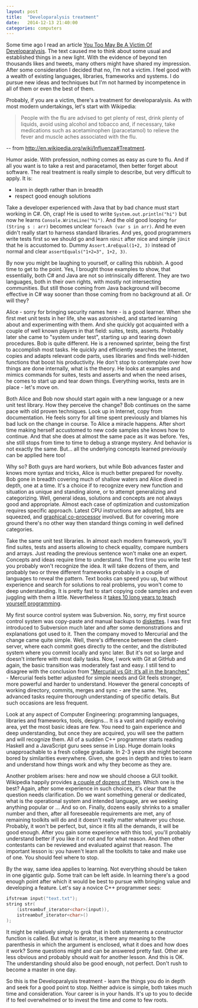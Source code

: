 ```yaml
---
layout: post
title:  "Developaralysis treatment"
date:   2014-12-13 21:40:00
categories: computers
---
```


Some time ago I read an article
[You Too May Be A Victim Of Developaralysis](http://techcrunch.com/2014/10/18/you-too-may-be-a-victim-of-developaralysis/).
The text caused me to think about some usual and established things in a new
light. With the evidence of beyond ten thousands likes and tweets, many others
might have shared my impression. After some consideration I decided that no,
I'm not a victim. I feel good with a wealth of existing languages, libraries,
frameworks and systems. I do pursue new ideas and techniques but I'm not harmed
by incompetence in all of them or even the best of them.

Probably, if you are a victim, there's a treatment for developaralysis. As with
most modern undertakings, let's start with Wikipedia:

> People with the flu are advised to get plenty of rest, drink plenty of
> liquids, avoid using alcohol and tobacco and, if necessary, take medications
> such as acetaminophen (paracetamol) to relieve the fever and muscle aches
> associated with the flu.

-- from <http://en.wikipedia.org/wiki/Influenza#Treatment>.

Humor aside. With profession, nothing comes as easy as cure to flu. And if all
you want is to take a rest and paracetamol, then better forget about software.
The real treatment is really simple to describe, but very difficult to apply. It
is:

* learn in depth rather than in breadth
* respect good enough solutions

Take a developer experienced with Java that by bad chance must start working in
C\#. Oh, crap! He is used to write `System.out.println("hi")` but now he learns
`Console.WriteLine("hi")`. And the old good looping `for (String s : arr)`
becomes unclear `foreach (var s in arr)`. And he even didn't really start to
harness standard libraries. And yes, good programmers write tests first so we
should go and learn `nUnit` after nice and simple `jUnit` that he is accustomed
to. Dummy `Assert.AreEqual(1+2, 3)` instead of normal and clear
`assertEquals("1+2=3", 1+2, 3)`.

By now you might be laughing to yourself, or calling this rubbish. A good time
to get to the point. Yes, I brought those examples to show, that essentially,
both C\# and Java are not so intrinsically different. They are two languages,
both in their own rights, with mostly not intersecting communities. But still
those coming from Java background will become effective in C\# way sooner than
those coming from no background at all. Or will they?

Alice - sorry for bringing security names here - is a good learner. When she
first met unit tests in her life, she was astonished, and started learning about
and experimenting with them. And she quickly got acquainted with a couple of
well known players in that field: suites, tests, asserts. Probably later she
came to "system under test", starting up and tearing down procedures. Bob is
quite different. He is a renowned sprinter, being the first to accomplish most
tasks. He quickly and efficiently searches the Internet, copies and adapts
relevant code parts, uses libraries and finds well-hidden functions that boost
his productivity. He don't stop to contemplate over how things are done
internally, what is the theory. He looks at examples and mimics commands for
suites, tests and asserts and when the need arises, he comes to start up and
tear down things. Everything works, tests are in place - let's move on.

Both Alice and Bob now should start again with a new language or a new unit test
library. How they perceive the change? Bob continues on the same pace with old
proven techniques. Look up in Internet, copy from documentation. He feels sorry
for all time spent previously and blames his bad luck on the change in course.
To Alice a miracle happens. After short time making herself accustomed to new
code samples she knows how to continue. And that she does at almost the same
pace as it was before. Yes, she still stops from time to time to debug a strange
mystery. And behavior is not exactly the same. But... all the underlying
concepts learned previously can be applied here too!

Why so? Both guys are hard workers, but while Bob advances faster and knows more
syntax and tricks, Alice is much better prepared for novelty. Bob gone in
breadth covering much of shallow waters and Alice dived in depth, one at a time. 
It's a choice if to recognize every new function and situation as unique and
standing alone, or to attempt generalizing and categorizing. Well, general
ideas, solutions and concepts are not always good and appropriate. Almost each
case of optimization and customization requires specific approach. Latest CPU
instructions are adopted, bits are squeezed, and
[graphical co-processor](http://en.wikipedia.org/wiki/General-purpose_computing_on_graphics_processing_units)
involved. But for covering more ground there's no other way then standard things
coming in well defined categories.

Take the same unit test libraries. In almost each modern framework, you'll find
suites, tests and asserts allowing to check equality, compare numbers and
arrays. Just reading the previous sentence won't make one an expert. Concepts
and ideas require time to understand. The first time you write test you
probably won't recognize the idea. It will take dozens of them, and probably
two or three different frameworks probably in a couple of languages to reveal
the pattern. Text books can speed you up, but without experience and search for
solutions to real problems, you won't come to deep understanding. It is pretty
fast to start copying code samples and even juggling with them a little.
Nevertheless it
[takes 10 long years to teach yourself programming](http://norvig.com/21-days.html).

My first source control system was Subversion. No, sorry, my first source
control system was copy-paste and manual backups to
[diskettes](http://en.wikipedia.org/wiki/Floppy_disk). I was first introduced to
Subversion much later and after some demonstrations and explanations got used to
it. Then the company moved to Mercurial and the change came quite simple.
Well, there's difference between the client-server, where each commit goes
directly to the center, and the distributed system where you commit locally and
sync later. But it's not so large and doesn't interfere with most daily tasks.
Now, I work with Git at GitHub and again, the basic transition was moderately
fast and easy. I still tend to disagree with the conclusion from
["Mercurial vs Git; it’s all in the branches"](https://felipec.wordpress.com/2011/01/16/mercurial-vs-git-its-all-in-the-branches/) -
Mercurial feels better adjusted for simple needs and Git feels stronger, more
powerful and harder to understand. However the general concepts of working
directory, commits, merges and sync - are the same. Yes, advanced tasks require
thorough understanding of specific details. But such occasions are less
frequent.

Look at any aspect of Computer Engineering: programming languages, libraries and
frameworks, tools, designs... It is a vast and rapidly evolving area, yet the
most basic ideas are few. You need to gain experience and deep understanding,
but once they are acquired, you will see the pattern and will recognize them.
All of a sudden C++ programmer starts reading Haskell and a JavaScript guru sees
sense in Lisp. Huge domain looks unapproachable to a fresh college graduate. In
2-3 years she might become bored by similarities everywhere. Given, she goes in
depth and tries to learn and understand how things work and why they become
as they are.

Another problem arises: here and now we should choose a GUI toolkit. Wikipedia
happily provides
[a couple of dozens of them](http://en.wikipedia.org/wiki/List_of_widget_toolkits).
Which one is the best? Again, after some experience in such choices, it's clear
that the question needs clarification. Do we want something general or
dedicated, what is the operational system and intended language, are we seeking
anything popular or ... And so on. Finally, dozens easily shrinks to a smaller
number and then, after all foreseeable requirements are met, any of remaining
toolkits will do and it doesn't really matter whatever you chose. Probably, it
won't be perfect, but, since it fits all the demands, it will be good enough.
After you gain some experience with this tool, you'll probably understand better
if you like it or not and for what reason. And then other contestants can be
reviewed and evaluated against that reason. The important lesson is: you haven't
learn all the toolkits to take and make use of one. You should feel where to
stop.

By the way, same idea applies to learning. Not everything should be taken in one
gigantic gulp. Some trait can be left aside. In learning there's a good enough
point after which it would be best to pursue with bringing value and developing
a feature. Let's say a novice C++ programmer sees:

```cpp
ifstream input("text.txt");
string str(
    (istreambuf_iterator<char>(input)),
    istreambuf_iterator<char>()
);
```

It might be relatively simply to grok that in both statements a constructor
function is called. But what is iterator, is there any meaning to the
parenthesis in which the argument is enclosed, what it does and how does it
work? Some questions might and can be answered pretty fast. Other are less
obvious and probably should wait for another lesson. And this is OK. The
understanding should also be good enough, not perfect. Don't rush to become a
master in one day.

So this is the Developaralysis treatment - learn the things you do in depth and
seek for a good point to stop. Neither advice is simple, both takes much time
and consideration. Your career is in your hands. It's up to you to decide if to
feel overwhelmed or to invest the time and come to few roots.


